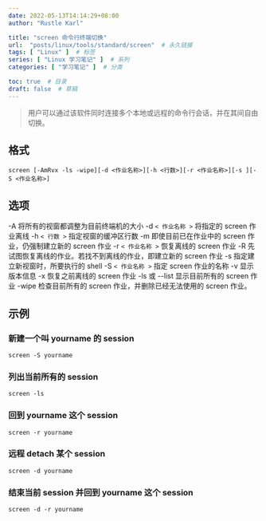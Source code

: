 ```yaml
---
date: 2022-05-13T14:14:29+08:00
author: "Rustle Karl"

title: "screen 命令行终端切换"
url:  "posts/linux/tools/standard/screen"  # 永久链接
tags: [ "Linux" ]  # 标签
series: [ "Linux 学习笔记" ]  # 系列
categories: [ "学习笔记" ]  # 分类

toc: true  # 目录
draft: false  # 草稿
---
```


> 用户可以通过该软件同时连接多个本地或远程的命令行会话，并在其间自由切换。

## 格式

```shell
screen [-AmRvx -ls -wipe][-d <作业名称>][-h <行数>][-r <作业名称>][-s ][-S <作业名称>]
```

## 选项

-A 将所有的视窗都调整为目前终端机的大小
-d `< 作业名称 >` 将指定的 screen 作业离线
-h `< 行数 >` 指定视窗的缓冲区行数
-m 即使目前已在作业中的 screen 作业，仍强制建立新的 screen 作业
-r `< 作业名称 >` 恢复离线的 screen 作业
-R 先试图恢复离线的作业。若找不到离线的作业，即建立新的 screen 作业
-s 指定建立新视窗时，所要执行的 shell
-S `< 作业名称 >` 指定 screen 作业的名称
-v 显示版本信息
-x 恢复之前离线的 screen 作业
-ls 或 --list 显示目前所有的 screen 作业
-wipe 检查目前所有的 screen 作业，并删除已经无法使用的 screen 作业。

## 示例

### 新建一个叫 yourname 的 session

```shell
screen -S yourname
```

### 列出当前所有的 session

```
screen -ls
```

### 回到 yourname 这个 session

```
screen -r yourname
```

### 远程 detach 某个 session

```
screen -d yourname
```

### 结束当前 session 并回到 yourname 这个 session

```
screen -d -r yourname
```
